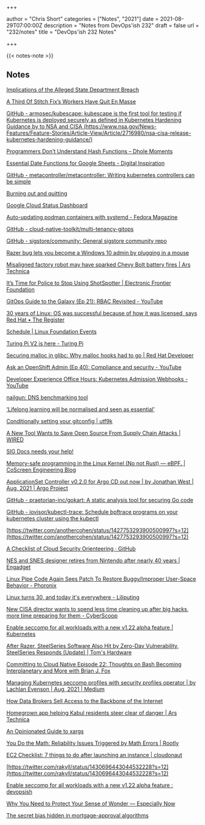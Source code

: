 +++

author = "Chris Short"
categories = ["Notes", "2021"]
date = 2021-08-29T07:00:00Z
description = "Notes from DevOps'ish 232"
draft = false
url = "232/notes"
title = "DevOps'ish 232 Notes"

+++

{{< notes-note >}}

## Notes

[Implications of the Alleged State Department Breach](https://www.cybereason.com/blog/implications-of-the-alleged-state-department-breach)

[A Third Of Stitch Fix’s Workers Have Quit En Masse](https://www.buzzfeednews.com/article/carolineodonovan/stitch-fix-employees-quitting?scrolla=5eb6d68b7fedc32c19ef33b4)

[GitHub - armosec/kubescape: kubescape is the first tool for testing if Kubernetes is deployed securely as defined in Kubernetes Hardening Guidance by to NSA and CISA (https://www.nsa.gov/News-Features/Feature-Stories/Article-View/Article/2716980/nsa-cisa-release-kubernetes-hardening-guidance/)](https://github.com/armosec/kubescape)

[Programmers Don’t Understand Hash Functions – Dhole Moments](https://soatok.blog/2021/08/24/programmers-dont-understand-hash-functions/)

[Essential Date Functions for Google Sheets - Digital Inspiration](https://www.labnol.org/google-sheets-date-functions-210823)

[GitHub - metacontroller/metacontroller: Writing kubernetes controllers can be simple](https://github.com/metacontroller/metacontroller)

[Burning out and quitting](https://mayakaczorowski.com/blogs/burnout)

[Google Cloud Status Dashboard](https://status.cloud.google.com/incidents/8DhiwfKvD987f5tJrj1G)

[Auto-updating podman containers with systemd - Fedora Magazine](https://fedoramagazine.org/auto-updating-podman-containers-with-systemd/)

[GitHub - cloud-native-toolkit/multi-tenancy-gitops](https://github.com/cloud-native-toolkit/multi-tenancy-gitops)

[GitHub - sigstore/community: General sigstore community repo](https://github.com/sigstore/community)

[Razer bug lets you become a Windows 10 admin by plugging in a mouse](https://www.bleepingcomputer.com/news/security/razer-bug-lets-you-become-a-windows-10-admin-by-plugging-in-a-mouse/)

[Misaligned factory robot may have sparked Chevy Bolt battery fires | Ars Technica](https://arstechnica.com/cars/2021/08/misaligned-factory-robot-may-have-sparked-chevy-bolt-battery-fires/)

[It’s Time for Police to Stop Using ShotSpotter | Electronic Frontier Foundation](https://www.eff.org/deeplinks/2021/07/its-time-police-stop-using-shotspotter)

[GitOps Guide to the Galaxy (Ep 21): RBAC Revisited - YouTube](https://www.youtube.com/watch?v=pI9UqMwgElM)

[30 years of Linux: OS was successful because of how it was licensed, says Red Hat • The Register](https://www.theregister.com/2021/08/25/30_years_of_linux_red_hat/)

[Schedule | Linux Foundation Events](https://events.linuxfoundation.org/gitopscon-north-america/program/schedule/)

[Turing Pi V2 is here - Turing Pi](https://turingpi.com/turing-pi-v2-is-here/)

[Securing malloc in glibc: Why malloc hooks had to go | Red Hat Developer](https://developers.redhat.com/articles/2021/08/25/securing-malloc-glibc-why-malloc-hooks-had-go)

[Ask an OpenShift Admin (Ep 40): Compliance and security - YouTube](https://www.youtube.com/watch?v=1Kf7XD7Uhcs)

[Developer Experience Office Hours: Kubernetes Admission Webhooks - YouTube](https://www.youtube.com/watch?v=nyspc6HcDQA)

[nailgun: DNS benchmarking tool](https://leshow.github.io/post/nailgun/)

[‘Lifelong learning will be normalised and seen as essential’](https://www.siliconrepublic.com/careers/lifelong-learning-future-of-work-2)

[Conditionally setting your gitconfig | utf9k](https://utf9k.net/blog/conditional-gitconfig/)

[A New Tool Wants to Save Open Source From Supply Chain Attacks | WIRED](https://www.wired.com/story/sigstore-open-source-supply-chain-code-signing/)

[SIG Docs needs your help!](https://groups.google.com/g/kubernetes-dev/c/zA3q5MaIzp0/m/crVoQ__JAAAJ?utm_medium=email&utm_source=footer&pli=1)

[Memory-safe programming in the Linux Kernel (No not Rust) — eBPF. | CoScreen Engineering Blog](https://www.coscreen.co/engineering/posts/memory-safe-programming-kernel/)

[ApplicationSet Controller v0.2.0 for Argo CD out now | by Jonathan West | Aug, 2021 | Argo Project](https://blog.argoproj.io/applicationset-controller-v0-2-0-for-argo-cd-out-now-b2922e5ac883)

[GitHub - praetorian-inc/gokart: A static analysis tool for securing Go code](https://github.com/praetorian-inc/gokart)

[GitHub - iovisor/kubectl-trace: Schedule bpftrace programs on your kubernetes cluster using the kubectl](https://github.com/iovisor/kubectl-trace)

[https://twitter.com/anothercohen/status/1427753293900500997?s=12](https://twitter.com/anothercohen/status/1427753293900500997?s=12)

[A Checklist of Cloud Security Orienteering · GitHub](https://gist.github.com/ramimac/823e52befba373d71bc936d1742768f4)

[NES and SNES designer retires from Nintendo after nearly 40 years | Engadget](https://www.engadget.com/nes-snes-designer-lance-barr-retires-145657155.html?guccounter=1&guce_referrer=aHR0cHM6Ly93d3cubGlua2VkaW4uY29tLw&guce_referrer_sig=AQAAAG-v5HTODv4Fc6HN1qCz35KasNxq1frIY3ul7TkU16tWz6ga6eN6q79jLKXXptLNQ8SqXztsxeKPPYf16680WsMwU9gLu_tdGhENk0W4Pl2OeIQ2FHuH8qjpgvEcfXL1QUiYEBjf5Idj57V7McBWWv-7viKvboPinjfAFABAKXpA)

[Linux Pipe Code Again Sees Patch To Restore Buggy/Improper User-Space Behavior - Phoronix](https://www.phoronix.com/scan.php?page=news_item&px=Linux-Pipe-Broken-User-Again)

[Linux turns 30, and today it's everywhere - Liliputing](https://liliputing.com/2021/08/linux-turns-30-and-today-its-everywhere.html)

[New CISA director wants to spend less time cleaning up after big hacks, more time preparing for them - CyberScoop](https://www.cyberscoop.com/jen-easterly-cisa-biden-cyber/)

[Enable seccomp for all workloads with a new v1.22 alpha feature | Kubernetes](https://kubernetes.io/blog/2021/08/25/seccomp-default/)

[After Razer, SteelSeries Software Also Hit by Zero-Day Vulnerability, SteelSeries Responds (Update) | Tom's Hardware](https://www.tomshardware.com/news/steelseries-admin-vulnerability)

[Committing to Cloud Native Episode 22: Thoughts on Bash Becoming Interplanetary and More with Brian J. Fox](https://podcast.curiefense.io/22)

[Managing Kubernetes seccomp profiles with security profiles operator | by Lachlan Evenson | Aug, 2021 | Medium](https://medium.com/@LachlanEvenson/managing-kubernetes-seccomp-profiles-with-security-profiles-operator-c768cff58b0)

[How Data Brokers Sell Access to the Backbone of the Internet](https://www.vice.com/en/article/jg84yy/data-brokers-netflow-data-team-cymru?utm_source=reddit.com)

[Homegrown app helping Kabul residents steer clear of danger | Ars Technica](https://arstechnica.com/gadgets/2021/08/homegrown-app-helping-kabul-residents-steer-clear-of-danger/)

[An Opinionated Guide to xargs](https://www.oilshell.org/blog/2021/08/xargs.html)

[You Do the Math: Reliability Issues Triggered by Math Errors | Rootly](https://rootly.io/blog/you-do-the-math-reliability-issues-triggered-by-math-errors)

[EC2 Checklist: 7 things to do after launching an instance | cloudonaut](https://cloudonaut.io/ec2-checklist-seven-things-to-do-after-launching-an-instance/)

[https://twitter.com/rakyll/status/1430696443044532228?s=12](https://twitter.com/rakyll/status/1430696443044532228?s=12)

[Enable seccomp for all workloads with a new v1.22 alpha feature : devopsish](https://www.reddit.com/r/devopsish/comments/pblz0i/enable_seccomp_for_all_workloads_with_a_new_v122/)

[Why You Need to Protect Your Sense of Wonder — Especially Now](https://hbr.org/2021/08/why-you-need-to-protect-your-sense-of-wonder-especially-now)

[The secret bias hidden in mortgage-approval algorithms](https://apnews.com/article/lifestyle-technology-business-race-and-ethnicity-mortgages-2d3d40d5751f933a88c1e17063657586)

